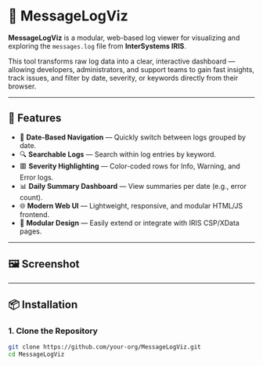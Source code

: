 # 📄 MessageLogViz

**MessageLogViz** is a modular, web-based log viewer for visualizing and exploring the `messages.log` file from **InterSystems IRIS**.

This tool transforms raw log data into a clear, interactive dashboard — allowing developers, administrators, and support teams to gain fast insights, track issues, and filter by date, severity, or keywords directly from their browser.

---

## 🚀 Features

- 📅 **Date-Based Navigation** — Quickly switch between logs grouped by date.
- 🔍 **Searchable Logs** — Search within log entries by keyword.
- 🟥 **Severity Highlighting** — Color-coded rows for Info, Warning, and Error logs.
- 📊 **Daily Summary Dashboard** — View summaries per date (e.g., error count).
- 🌐 **Modern Web UI** — Lightweight, responsive, and modular HTML/JS frontend.
- 🔌 **Modular Design** — Easily extend or integrate with IRIS CSP/XData pages.

---

## 🖼️ Screenshot



---

## 📦 Installation

### 1. Clone the Repository

```bash
git clone https://github.com/your-org/MessageLogViz.git
cd MessageLogViz
